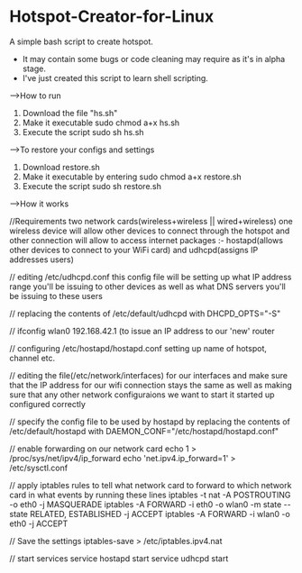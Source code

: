 # Hotspot-Creator-for-Linux
A simple bash script to create hotspot.
* It may contain some bugs or code cleaning may require as it's in alpha stage.
* I've just created this script to learn shell scripting.

-->How to run
1. Download the file "hs.sh"
2. Make it executable
   sudo chmod a+x hs.sh
3. Execute the script
   sudo sh hs.sh

-->To restore your configs and settings
1. Download restore.sh
2. Make it executable by entering
   sudo chmod a+x restore.sh
3. Execute the script
   sudo sh restore.sh
   
-->How it works

//Requirements
	two network cards(wireless+wireless || wired+wireless)
	one wireless device will allow other devices to connect through
	the hotspot and other connection will allow to access internet
	packages :- hostapd(allows other devices to connect to your
	WiFi card) and udhcpd(assigns IP addresses users)

// editing /etc/udhcpd.conf
	this config file will be setting up what IP address range you'll
	be issuing to other devices as well as what DNS servers you'll
	be issuing to these users

// replacing the contents of /etc/default/udhcpd with DHCPD_OPTS="-S"

// ifconfig wlan0 192.168.42.1 (to issue an IP address to our 'new' router

// configuring /etc/hostapd/hostapd.conf
	setting up name of hotspot, channel etc.

// editing the file(/etc/network/interfaces) for our interfaces and make sure that the IP address for our wifi connection stays the same as well as making sure that any other network configuraions we want to start it started up configured correctly

// specify the config file to be used by hostapd by replacing the contents of /etc/default/hostapd with 
DAEMON_CONF="/etc/hostapd/hostapd.conf"

// enable forwarding on our network card
	echo 1 > /proc/sys/net/ipv4/ip_forward
	echo 'net.ipv4.ip_forward=1' > /etc/sysctl.conf

// apply iptables rules to tell what network card to forward to which network card in what events by running these lines
	iptables -t nat -A POSTROUTING -o eth0 -j MASQUERADE
	iptables -A FORWARD -i eth0 -o wlan0 -m state --state RELATED,
	ESTABLISHED -j ACCEPT
	iptables -A FORWARD -i wlan0 -o eth0 -j ACCEPT

// Save the settings
	iptables-save > /etc/iptables.ipv4.nat

// start services
	service hostapd start
	service udhcpd start
